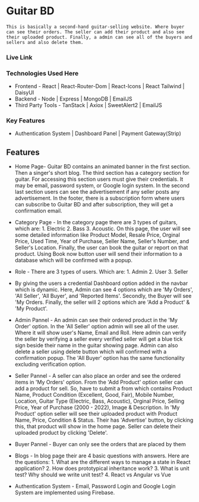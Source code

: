 # Guitar BD
    This is basically a second-hand guitar-selling website. Where buyer can see their orders. The seller can add their product and also see their uploaded product. Finally, a admin can see all of the buyers and sellers and also delete them.

### Live Link 


### Technologies Used Here

- Frontend - React | React-Router-Dom | React-Icons | React Tailwind | DaisyUI 
- Backend - Node | Express | MongoDB | EmailJS
- Third Party Tools - TanStack | Axiox | SweetAlert2 | EmailJS

### Key Features
- Authentication System | Dashboard Panel | Payment Gateway(Strip) 

## Features

- Home Page- Guitar BD contains an animated banner in the first section. Then a singer's short blog. The third section has a category section for guitar. For accessing this section users must give their credentials. It may be email, password system, or Google login system. In the second last section users can see the advertisement if any seller posts any advertisement. In the footer, there is a subscription form where users can subscribe to Guitar BD and after subscription, they will get a confirmation email.

- Category Page - In the category page there are 3 types of guitars, which are: 1. Electric 2. Bass 3. Acoustic. On this page, the user will see some detailed information like Product Model, Resale Price, Orginal Price, Used Time, Year of Purchase, Seller Name, Seller's Number, and Seller's Location. Finally, the user can book the guitar or report on that product. Using Book now button user will send their information to a database which will be confirmed with a popup.

- Role - There are 3 types of users. Which are: 1. Admin 2. User 3. Seller

- By giving the users a credential Dashboard option added in the navbar which is dynamic. Here, Admin can see 4 options which are 'My Orders', 'All Seller', 'All Buyer', and 'Reported Items'. Secondly, the Buyer will see 'My Orders. Finally, the seller will 2 options which are 'Add a Product' & 'My Product'.

- Admin Pannel - An admin can see their ordered product in the 'My Order' option. In the 'All Seller' option admin will see all of the user. Where it will show user's Name, Email and Roll. Here admin can verify the seller by verifying a seller every verified seller will get a blue tick sign beside their name in the guitar showing page. Admin can also delete a seller using delete button which will confirmed with a confirmation popup. The 'All Buyer' option has the same functionality excluding verification option.

- Seller Pannel - A seller can also place an order and see the ordered items in 'My Orders' option. From the 'Add Product' option seller can add a product for sell. So, have to submit a from which contains Product Name, Product Condition (Excellent, Good, Fair), Mobile Number, Location, Guitar Type (Electric, Bass, Acoustic), Orginal Price, Selling Price, Year of Purchase (2000 - 2022), Image & Description. In 'My Product' option seller will see their uploaded product with Product Name, Price, Condition & Status. Their has 'Advertise' button, by clicking this, that product will show in the home page. Seller can delete their uploaded product by clicking 'Delete'.

- Buyer Pannel - Buyer can only see the orders that are placed by them

- Blogs - In blog page their are 4 basic questions with answers. Here are the questions: 1. What are the different ways to manage a state in React application? 2. How does prototypical inheritance work? 3. What is unit test? Why should we write unit test? 4. React vs Angular vs Vue

- Authentication System - Email, Password Login and Google Login System are implemented using Firebase.